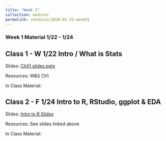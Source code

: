 ```yaml
---
title: "Week 1"
collection: modules
permalink: /modules/2020-01-22-week01
---
```


### Week 1 Material 1/22 - 1/24

## Class 1 - W 1/22 Intro / What is Stats

Slides: [Ch01 slides.pptx](https://drive.google.com/file/d/1Wp7PWyaB9EXpQtYNALRm20HDWk75Bl-p/view?usp=sharing)

Resources: W&S Ch1

In Class Material:

## Class 2 - F 1/24 Intro to R, RStudio, ggplot & EDA

Slides: [Intro to R Slides](https://github.umn.edu/ybrandva/Biostat2020/raw/master/Slides/intRo2R.pptx.zip)

Resources: See slides linked above

In Class Material:
